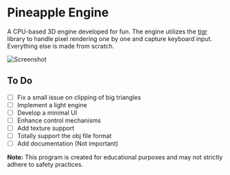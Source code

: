 # Pineapple Engine

A CPU-based 3D engine developed for fun. The engine utilizes the [tigr](https://github.com/erkkah/tigr) library to handle pixel rendering one by one and capture keyboard input. Everything else is made from scratch.

![Screenshot](https://github.com/krek0/pineapple_engine/blob/main/docs/images/car.gif)

## To Do
- [ ] Fix a small issue on clipping of big triangles
- [ ] Implement a light engine
- [ ] Develop a minimal UI
- [ ] Enhance control mechanisms
- [ ] Add texture support
- [ ] Totally support the obj file format
- [ ] Add documentation (Not important)

**Note:** This program is created for educational purposes and may not strictly adhere to safety practices.
